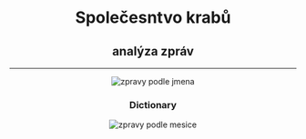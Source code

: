 <h1 align="center">Společesntvo krabů</h1>
<h2 align="center">analýza zpráv</h2>

<hr/> 

<p align="center">
    <img alt="zpravy podle jmena" src="images/jmena.jpg">
</p>

<h3 align="center">Dictionary</h3>
<p align="center">
    <img alt="zpravy podle mesice" src="images/mesice.jpg">
</p>

